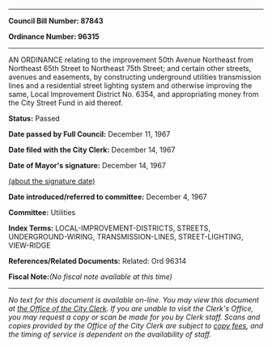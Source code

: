

********

**Council Bill Number: 87843**
   
**Ordinance Number: 96315**
********

 AN ORDINANCE relating to the improvement 50th Avenue Northeast from Northeast 65th Street to Northeast 75th Street; and certain other streets, avenues and easements, by constructing underground utilities transmission lines and a residential street lighting system and otherwise improving the same, Local Improvement District No. 6354, and appropriating money from the City Street Fund in aid thereof.

**Status:** Passed
   
**Date passed by Full Council:** December 11, 1967
   
**Date filed with the City Clerk:** December 14, 1967
   
**Date of Mayor's signature:** December 14, 1967
   
[(about the signature date)](/~public/approvaldate.htm)
   
   
   
**Date introduced/referred to committee:** December 4, 1967
   
**Committee:** Utilities
   
   
**Index Terms:** LOCAL-IMPROVEMENT-DISTRICTS, STREETS, UNDERGROUND-WIRING, TRANSMISSION-LINES, STREET-LIGHTING, VIEW-RIDGE

**References/Related Documents:** Related: Ord 96314

**Fiscal Note:**_(No fiscal note available at this time)_
********

_No text for this document is available on-line. You may view this document at [the Office of the City Clerk](http://www.seattle.gov/leg/clerk/contactUs.htm). If you are unable to visit the Clerk's Office, you may request a copy or scan be made for you by Clerk staff. Scans and copies provided by the Office of the City Clerk are subject to [copy fees](http://clerk.seattle.gov/~public/clerkfees.htm), and the timing of service is dependent on the availability of staff._

